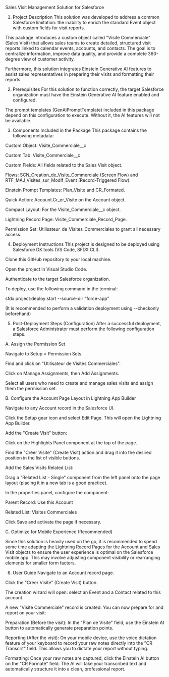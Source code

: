 Sales Visit Management Solution for Salesforce
1. Project Description
This solution was developed to address a common Salesforce limitation: the inability to enrich the standard Event object with custom fields for visit reports.

This package introduces a custom object called "Visite Commerciale" (Sales Visit) that allows sales teams to create detailed, structured visit reports linked to calendar events, accounts, and contacts. The goal is to centralize information, improve data quality, and provide a complete 360-degree view of customer activity.

Furthermore, this solution integrates Einstein Generative AI features to assist sales representatives in preparing their visits and formatting their reports.

2. Prerequisites
For this solution to function correctly, the target Salesforce organization must have the Einstein Generative AI feature enabled and configured.

The prompt templates (GenAiPromptTemplate) included in this package depend on this configuration to execute. Without it, the AI features will not be available.

3. Components Included in the Package
This package contains the following metadata:

Custom Object: Visite_Commerciale__c

Custom Tab: Visite_Commerciale__c

Custom Fields: All fields related to the Sales Visit object.

Flows: SCN_Creation_de_Visite_Commerciale (Screen Flow) and RTF_MAJ_Visites_sur_Modif_Event (Record-Triggered Flow).

Einstein Prompt Templates: Plan_Visite and CR_Formated.

Quick Action: Account.Cr_er_Visite on the Account object.

Compact Layout: For the Visite_Commerciale__c object.

Lightning Record Page: Visite_Commerciale_Record_Page.

Permission Set: Utilisateur_de_Visites_Commerciales to grant all necessary access.

4. Deployment Instructions
This project is designed to be deployed using Salesforce DX tools (VS Code, SFDX CLI).

Clone this GitHub repository to your local machine.

Open the project in Visual Studio Code.

Authenticate to the target Salesforce organization.

To deploy, use the following command in the terminal:

sfdx project:deploy:start --source-dir "force-app"

(It is recommended to perform a validation deployment using --checkonly beforehand)

5. Post-Deployment Steps (Configuration)
After a successful deployment, a Salesforce Administrator must perform the following configuration steps.

A. Assign the Permission Set

Navigate to Setup > Permission Sets.

Find and click on "Utilisateur de Visites Commerciales".

Click on Manage Assignments, then Add Assignments.

Select all users who need to create and manage sales visits and assign them the permission set.

B. Configure the Account Page Layout in Lightning App Builder

Navigate to any Account record in the Salesforce UI.

Click the Setup gear icon and select Edit Page. This will open the Lightning App Builder.

Add the "Create Visit" button:

Click on the Highlights Panel component at the top of the page.

Find the "Créer Visite" (Create Visit) action and drag it into the desired position in the list of visible buttons.

Add the Sales Visits Related List:

Drag a "Related List - Single" component from the left panel onto the page layout (placing it in a new tab is a good practice).

In the properties panel, configure the component:

Parent Record: Use this Account

Related List: Visites Commerciales

Click Save and activate the page if necessary.

C. Optimize for Mobile Experience (Recommended)

Since this solution is heavily used on the go, it is recommended to spend some time adapting the Lightning Record Pages for the Account and Sales Visit objects to ensure the user experience is optimal on the Salesforce mobile app. This may involve adjusting component visibility or rearranging elements for smaller form factors.

6. User Guide
Navigate to an Account record page.

Click the "Créer Visite" (Create Visit) button.

The creation wizard will open: select an Event and a Contact related to this account.

A new "Visite Commerciale" record is created. You can now prepare for and report on your visit:

Preparation (Before the visit): In the "Plan de Visite" field, use the Einstein AI button to automatically generate preparation points.

Reporting (After the visit): On your mobile device, use the voice dictation feature of your keyboard to record your raw notes directly into the "CR Transcrit" field. This allows you to dictate your report without typing.

Formatting: Once your raw notes are captured, click the Einstein AI button on the "CR Formaté" field. The AI will take your transcribed text and automatically structure it into a clean, professional report.